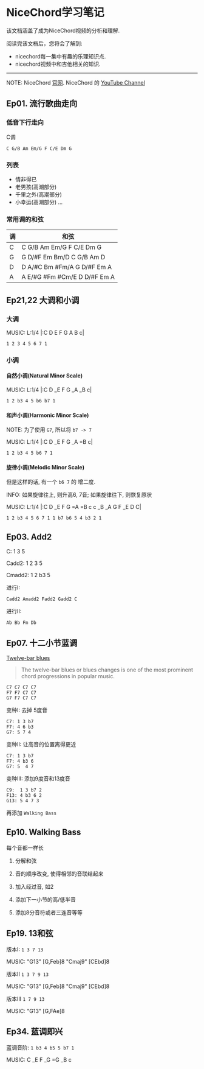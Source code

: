 NiceChord学习笔记
=================

该文档涵盖了成为NiceChord视频的分析和理解.

阅读完该文档后，您将会了解到:

* nicechord每一集中有趣的乐理知识点.
* nicechord视频中和吉他相关的知识.

--------------------------------------------------------------------------------

NOTE: NiceChord [官网](http://nicechord.com/). NiceChord 的 [YouTube Channel](https://www.youtube.com/channel/UCVXstWyJeO6No3jYELxYrjg)

Ep01. 流行歌曲走向
------------------
### 低音下行走向
C调

```
C G/B Am Em/G F C/E Dm G
```

### 列表
- 情非得已
- 老男孩(高潮部分)
- 千里之外(高潮部分)
- 小幸运(高潮部分)
...

### 常用调的和弦
| 调       | 和弦  |
| -------- | ----- |
| C        | C G/B  Am  Em/G  F C/E  Dm G  |
| G        | G D/#F Em  Bm/D  C G/B  Am D  |
| D        | D A/#C Bm  #Fm/A G D/#F Em A |
| A        | A E/#G #Fm #Cm/E D D/#F Em A |

Ep21,22 大调和小调
------------------
### 大调
MUSIC:
L:1/4
|:C D E F G A B c|

```
1 2 3 4 5 6 7 1
```

### 小调
#### 自然小调(Natural Minor Scale)
MUSIC:
L:1/4
|:C D _E F G _A _B c|

```
1 2 b3 4 5 b6 b7 1
```

#### 和声小调(Harmonic Minor Scale)
NOTE: 为了使用 `G7`, 所以将 `b7 -> 7`

MUSIC:
L:1/4
|:C D _E F G _A =B c|

```
1 2 b3 4 5 b6 7 1
```

#### 旋律小调(Melodic Minor Scale)
但是这样的话, 有一个 `b6 7` 的 增二度.

INFO: 如果旋律往上, 则升高6, 7音; 如果旋律往下, 则恢复原状

MUSIC:
L:1/4
|:C D _E F G =A =B c c _B _A G F _E D C|

```
1 2 b3 4 5 6 7 1 1 b7 b6 5 4 b3 2 1
```

Ep03. Add2
---------
C: 1 3 5

Cadd2: 1 2 3 5

Cmadd2: 1 2 b3 5

进行I:

```
Cadd2 Amadd2 Fadd2 Gadd2 C
```

进行II:

```
Ab Bb Fm Db
```

Ep07. 十二小节蓝调
------------------
[Twelve-bar blues](https://en.wikipedia.org/wiki/Twelve-bar_blues)

> The twelve-bar blues or blues changes is one of the most prominent chord progressions in popular music.

```
C7 C7 C7 C7
F7 F7 C7 C7
G7 F7 C7 C7
```

变种I: 去掉 5度音

```
C7: 1 3 b7
F7: 4 6 b3
G7: 5 7 4
```

变种II: 让高音的位置离得更近

```
C7: 1 3 b7
F7: 4 b3 6
G7: 5  4 7
```

变种III: 添加9度音和13度音

```
C9:  1 3 b7 2
F13: 4 b3 6 2
G13: 5 4 7 3
```

再添加 `Walking Bass`

Ep10. Walking Bass
------------------
每个音都一样长

1. 分解和弦

2. 音的顺序改变, 使得相邻的音联结起来

3. 加入经过音, 如2

4. 添加下一小节的高/低半音

5. 添加8分音符或者三连音等等

Ep19. 13和弦
-----------
版本I: `1 3 7 13`

MUSIC: "G13" [G,Feb]8 "Cmaj9" [CEbd]8

版本II `1 3 7 9 13`

MUSIC: "G13" [G,Feb]8 "Cmaj9" [CEbd]8

版本III `1 7 9 13`

MUSIC: "G13" [G,FAe]8

Ep34. 蓝调即兴
-------------
蓝调音阶: `1 b3 4 b5 5 b7 1`

MUSIC:
C _E F _G =G _B c
